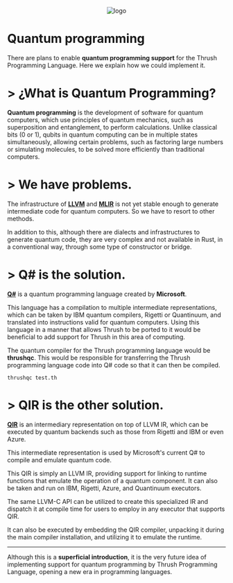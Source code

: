 <p align="center">
  <img src= "https://github.com/thrushlang/thrushc/blob/master/assets/thrushlang-v1.6.png" alt= "logo" style= "width: 2hv; height: 2hv;"> </img>
</p>

# Quantum programming

There are plans to enable **quantum programming support** for the Thrush Programming Language. Here we explain how we could implement it.

# > ¿What is Quantum Programming?

**Quantum programming** is the development of software for quantum computers, which use principles of quantum mechanics, such as superposition and entanglement, to perform calculations. Unlike classical bits (0 or 1), qubits in quantum computing can be in multiple states simultaneously, allowing certain problems, such as factoring large numbers or simulating molecules, to be solved more efficiently than traditional computers.

# > We have problems.

The infrastructure of **[LLVM](https://llvm.org/)** and **[MLIR](https://mlir.llvm.org/)** is not yet stable enough to generate intermediate code for quantum computers. So we have to resort to other methods.

In addition to this, although there are dialects and infrastructures to generate quantum code, they are very complex and not available in Rust, in a conventional way, through some type of constructor or bridge.

# > Q# is the solution.

**[Q#](https://github.com/microsoft/qsharp)** is a quantum programming language created by **Microsoft**.

This language has a compilation to multiple intermediate representations, which can be taken by IBM quantum compilers, Rigetti or Quantinuum, and translated into instructions valid for quantum computers.
Using this language in a manner that allows Thrush to be ported to it would be beneficial to add support for Thrush in this area of computing.

The quantum compiler for the Thrush programming language would be **thrushqc**. This would be responsible for transferring the Thrush programming language code into Q# code so that it can then be compiled.

`thrushqc test.th`

# > QIR is the other solution.

**[QIR](https://qir-alliance.org/)** is an intermediary representation on top of LLVM IR, which can be executed by quantum backends such as those from Rigetti and IBM or even Azure.

This intermediate representation is used by Microsoft's current Q# to compile and emulate quantum code. 

This QIR is simply an LLVM IR, providing support for linking to runtime functions that emulate the operation of a quantum component.
It can also be taken and run on IBM, Rigetti, Azure, and Quantinuum executors.

The same LLVM-C API can be utilized to create this specialized IR and dispatch it at compile time for users to employ in any executor that supports QIR.

It can also be executed by embedding the QIR compiler, unpacking it during the main compiler installation, and utilizing it to emulate the runtime.

------------

Although this is a **superficial introduction**, it is the very future idea of ​​implementing support for quantum programming by Thrush Programming Language, opening a new era in programming languages.
